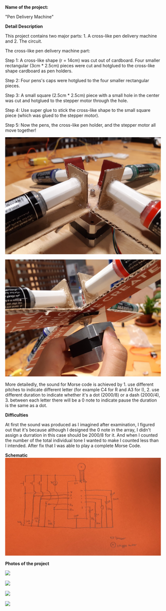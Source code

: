 **Name of the project:**

"Pen Delivery Machine"

**Detail Description**

This project contains two major parts: 1. A cross-like pen delivery machine and 2. The circuit.

The cross-like pen delivery machine part:

Step 1: A cross-like shape (r = 14cm) was cut out of cardboard. Four smaller rectangular (3cm * 2.5cm) pieces were cut and hotglued to the cross-like shape cardboard as pen holders. 

Step 2: Four pens's caps were hotglued to the four smaller rectangular pieces.

Step 3: A small square (2.5cm * 2.5cm) piece with a small hole in the center was cut and hotglued to the stepper motor through the hole.

Step 4: Use super glue to stick the cross-like shape to the small square piece (which was glued to the stepper motor).

Step 5: Now the pens, the cross-like pen holder, and the stepper motor all move together!

![](hotgluepen.jpg)

![](hotgluesteppermotor.jpg)

More detailedly, the sound for Morse code is achieved by 1. use different pitches to indicate different letter (for example C4 for R and A3 for I), 2. use different duration to indicate whether it's a dot (2000/8) or a dash (2000/4), 3. between each letter there will be a 0 note to indicate pause the duration is the same as a dot.

**Difficulties**

At first the sound was produced as I imagined after examination, I figured out that it's because although I designed the 0 note in the array, I didn't assign a durration in this case should be 2000/8 for it. And when I counted the number of the total individual tone I wanted to make I counted less than I intended. After fix that I was able to play a complete Morse Code.

**Schematic**
![](midtermschematic.jpg)


**Photos of the project**

![](midtermprojectwhole.jpg)

![](midtermprojectmotorpart.jpg)

![](midtermprojectbreadboardpart.jpg)

![](midtermprojectredboardpart.jpg)
